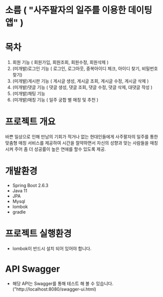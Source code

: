# 소름 ( "사주팔자의 일주를 이용한 데이팅앱" )

# 목차
   1. 회원 기능 ( 회원가입, 회원조회, 회원수정, 회원삭제 )
   2. (미개발)로그인 기능 ( 로그인, 로그아웃, 중복아이디 체크, 아이디 찾기, 비밀번호 찾기)<br>
   3. (미개발)게시판 기능 ( 게시글 생성, 게시글 조회, 게시글 수정, 게시글 삭제 )<br>
   4. (미개발)댓글 기능 ( 댓글 생성, 댓글 조회, 댓글 수정, 댓글 삭제, 대댓글 작성 )<br>
   5. (미개발)채팅 기능 <br>
   6. (미개발)매칭 기능 ( 일주 궁합 별 매칭 및 추천 )<br>

# 프로젝트 개요
   바쁜 일상으로 인해 만남의 기회가 적거나 없는 현대인들에게 사주팔자의 일주를 통한 맞춤형 매칭 서비스를 제공하여 
  시간을 절약하면서 자신의 성향과 맞는 사람들을 매칭 시켜 주어 좀 더 성공률이 높은 연애를 할수 있도록 제공.
  
# 개발환경
* Spring Boot 2.6.3
* Java 11
* JPA
* Mysql
* lombok
* gradle

# 프로젝트 실행환경
* lombok이 반드시 설치 되어 있어야 합니다.

# API Swagger

* 해당 API는 Swagger를 통해 테스트 해 볼 수 있습니다. ("http://localhost:8080/swagger-ui.html)

